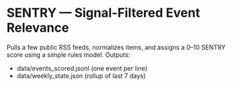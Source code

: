 # SENTRY — Signal-Filtered Event Relevance

Pulls a few public RSS feeds, normalizes items, and assigns a 0–10 SENTRY score using a simple rules model.
Outputs:
- data/events_scored.jsonl (one event per line)
- data/weekly_state.json (rollup of last 7 days)

